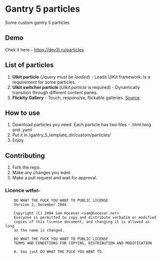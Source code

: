 # Gantry 5 particles
Some custom gantry 5 particles
## Demo
Chek it here - https://dev3l.ru/particles

## List of particles
1. **UIkit particle** (*Jquery must be loaded*) - Loads UIKit framework. Is a requirement for some particles.
2. **UIkit switcher particle** (*UIkit particle* is required) - Dynamically transition through different content panes.
3. **Flickity Gallery** - Touch, responsive, flickable galleries. [Source](https://github.com/metafizzy/flickity).

## How to use
1. Download particles you need. Each particle has two files - .html.twig and .yaml
2. Put it in /gantry_5_template_dir/custom/particles/
3. Enjoy.


## Contributing
1. Fork the repo.
2. Make any changes you want.
3. Make a pull request and wait for approval.


### Licence <img alt="wtfpl-badge-4" src="http://www.wtfpl.net/wp-content/uploads/2012/12/wtfpl-badge-4.png" width="80" height="15">
        DO WHAT THE FUCK YOU WANT TO PUBLIC LICENSE 
        Version 2, December 2004 
        
        Copyright (C) 2004 Sam Hocevar <sam@hocevar.net> 
        Everyone is permitted to copy and distribute verbatim or modified 
        copies of this license document, and changing it is allowed as long 
        as the name is changed. 
        
        DO WHAT THE FUCK YOU WANT TO PUBLIC LICENSE 
        TERMS AND CONDITIONS FOR COPYING, DISTRIBUTION AND MODIFICATION 
        
        0. You just DO WHAT THE FUCK YOU WANT TO.

